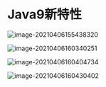 # Java9新特性

![image-20210406155438320](https://github.com/MrL5z2k0/zkNode/blob/main/images/image-20210406155438320.png)

![image-20210406160340251](https://github.com/MrL5z2k0/zkNode/blob/main/images/image-20210406160340251.png)

![image-20210406160404734](https://github.com/MrL5z2k0/zkNode/blob/main/images/image-20210406160404734.png)

![image-20210406160430402](https://github.com/MrL5z2k0/zkNode/blob/main/images/image-20210406160430402.png)